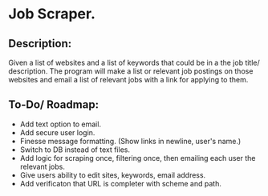 # Job Scraper.

## Description:
Given a list of websites and a list of keywords that could be in a the job title/ description.
The program will make a list or relevant job postings on those websites and email a list of 
relevant jobs with a link for applying to them.



## To-Do/ Roadmap:
* Add text option to email.
* Add secure user login.
* Finesse message formatting. (Show links in newline, user's name.)
* Switch to DB instead of text files.
* Add logic for scraping once, filtering once, then emailing each user the relevant jobs.
* Give users ability to edit sites, keywords, email address.
* Add verificaton that URL is completer with scheme and path.